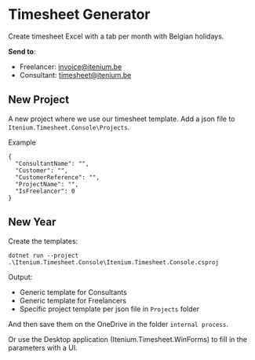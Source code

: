Timesheet Generator
===================

Create timesheet Excel with a tab per month with Belgian holidays.

**Send to**:  
- Freelancer: invoice@itenium.be
- Consultant: timesheet@itenium.be


New Project
-----------

A new project where we use our timesheet template.
Add a json file to `Itenium.Timesheet.Console\Projects`.

Example  
```
{
  "ConsultantName": "",
  "Customer": "",
  "CustomerReference": "",
  "ProjectName": "",
  "IsFreelancer": 0
}
```


New Year
--------

Create the templates:  
```
dotnet run --project .\Itenium.Timesheet.Console\Itenium.Timesheet.Console.csproj
```

Output:  
- Generic template for Consultants
- Generic template for Freelancers
- Specific project template per json file in `Projects` folder

And then save them on the OneDrive in the folder `internal process`.

Or use the Desktop application (Itenium.Timesheet.WinForms) to fill in the parameters with a UI.
